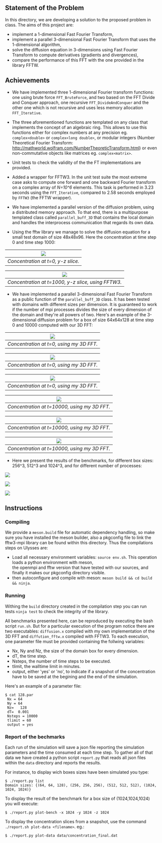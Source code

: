 
## Statement of the Problem

In this directory, we are developing a solution to the proposed problem in class.
The aims of this project are:

- implement a 1-dimensional Fast Fourier Transform,
- implement a parallel 3-dimensional Fast Fourier Transform that uses the 1-dimensional
algorithm,
- solve the diffusion equation in 3-dimensions using Fast Fourier Transform to compute
derivatives (gradients and divergences),
- compare the performance of this FFT with the one provided in the library FFTW.

## Achievements

- We have implemented three 1-dimensional Fourier transform functions:
one using brute force `FFT_BruteForce`, and two based on the 
FFT Divide and Conquer approach,
one recursive `FFT_DivideAndConquer` and the other one which 
is not recursive and uses less memory allocation `FFT_Iterative`.

- The three aforementioned functions are templated on any class 
that implements the concept of an algebraic ring. 
This allows to use this functions either for complex numbers 
at any precision eg. `complex<double>` or `complex<long double>`,
or modular integers (Number Theoretical Fourier Transform: 
http://mathworld.wolfram.com/NumberTheoreticTransform.html)
or even non-commutative objects like matrices eg. `complex<matrix>`.

- Unit tests to check the validity of the the FT implementations are provided.

- Added a wrapper for FFTW3. In the unit test suite the most 
extreme case asks to compute one forward and one backward Fourier transform
on a complex array of *N=10^6* elements.
This task is performed in 3.23 seconds using the `FFT_Iterative`,
compared to 2.58 seconds employed by `FFTW3` (the FFTW wrapper).

- We have implemented a parallel version of the diffusion problem,
using a distributed memory approach. To that end, there
is a multipurpose templated class called `parallel_buff_3D`
that contains the local domain and handles the interprocess communication
that regards its own data.

- Using the fftw library we manage to solve the diffusion equation for
a small test domain of size 48x48x96. Here the concentration at
time step 0 and time step 1000:

|![](./assets/t0.png)|
|:--:|
|*Concentration at t=0, y-z slice.*|

|![](./assets/t1000.png)|
|:--:|
|*Concentration at t=1000, y-z slice, using FFTW3.*|

- We have implemented a parallel 3-dimensional Fast Fourier Transform
as a public function of the `parallel_buff_3D` class.
It has been tested with domains with different sizes per dimension.
It is guaranteed to work if the number of mpi processes
divides the size of every dimension of the domain
and they're all powers of two. Here's 
an example of the 3-dimensional diffusion problem 
for a box of size 64x64x128 at time step 0 and 10000
computed with our 3D FFT:

|![](./assets/t0_xy.png)|
|:--:|
|*Concentration at t=0, using my 3D FFT.*|

|![](./assets/t0_xz.png)|
|:--:|
|*Concentration at t=0, using my 3D FFT.*|

|![](./assets/t0_yz.png)|
|:--:|
|*Concentration at t=0, using my 3D FFT.*|

|![](./assets/t10000_xy.png)|
|:--:|
|*Concentration at t=10000, using my 3D FFT.*|

|![](./assets/t10000_xz.png)|
|:--:|
|*Concentration at t=10000, using my 3D FFT.*|

|![](./assets/t10000_yz.png)|
|:--:|
|*Concentration at t=10000, using my 3D FFT.*|

- Here we present the results of the benchmarks,
for different box sizes: 256^3, 512^3 and 1024^3,
and for different number of processes:

![](./assets/benchmark_256.png)

![](./assets/benchmark_512.png)

![](./assets/benchmark_1024.png)



## Instructions

### Compiling

We provide a `meson.build` file for automatic dependency handling,
so make sure you have installed the meson builder,
also a pkgconfig file to link the fftw3-mpi library can be found within
this directory. Thus the compilations steps on Ulysses are:

- Load all necessary environment variables: `source env.sh`.
This operation loads a python environment with meson,  
the openmpi and fftw version that have tested with our sources,
and finally it makes our pkgconfig directory visible.
- then autoconfigure and compile with meson: `meson build && cd build && ninja`.

### Running

Withing the `build` directory created in the
compilation step you can run tests `ninja test` to check the integrity of the library.

All benchmarks presented here, can be reproduced by executing the
bash script `run.sh`.
But for a particular execution of the program
notice there are two executables: `diffusion.x` compiled with my own implementation 
of the 3D FFT and `diffution_fftw.x` compiled with FFTW3.
To each execution, one parameter file must be provided containing the follwing
variables: 
- Nx, Ny and Nz, the size of the domain box for every dimension.
- dT, the time step.
- Nsteps, the number of time steps to be executed.
- tlimit, the walltime limit in minutes.
- output, either 'yes' or 'no', to indicate if a snapshot of the concentration
have to be saved at the begining and the end of the simulation.

Here's an example of a parameter file:
```
$ cat 128.par 
 Nx = 64
 Ny = 64
 Nz=   128
 dT=  0.001
 Nsteps = 10000
 tlimit = 60
 output = yes
```

### Report of the bechmarks

Each run of the simulation will save a json file reporting
the simulation parameters and the time consumed at each time step.
To gather all of that data we have created a python script `report.py`
that reads all json files within the `data` directory and reports the results.

For instance, to display wich boxes sizes have been simulated you type:
```
$ ./report.py list
Domain sizes: {(64, 64, 128), (256, 256, 256), (512, 512, 512), (1024, 1024, 1024)}
```

To display the result of the benchmark for a box size of (1024,1024,1024) you will execute:
```
$ ./report.py plot-bench -x 1024 -y 1024 -z 1024
```

To display the concentration slices from a snapshot, use the command `./report.sh plot-data <filename>`.
eg.:
```
$ ./report.py plot-data data/concentration_final.dat
```



